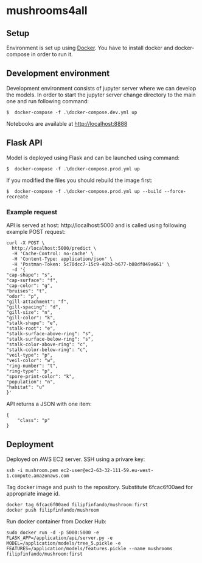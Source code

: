 # mushrooms4all

## Setup

Environment is set up using [Docker](https://www.docker.com).
You have to install docker and docker-compose in order to run it.

## Development environment

Development environment consists of jupyter server where we can develop the models. In order to start the jupyter server change directory to the main one and run following command:

    $  docker-compose -f .\docker-compose.dev.yml up

Notebooks are available at [http://localhost:8888](http://localhost:8888)

## Flask API

Model is deployed using Flask and can be launched using command:

    $  docker-compose -f .\docker-compose.prod.yml up

If you modified the files you should rebuild the image first:

    $  docker-compose -f .\docker-compose.prod.yml up --build --force-recreate

### Example request

API is served at host: http://localhost:5000 and is called using following example POST request:

    curl -X POST \
      http://localhost:5000/predict \
      -H 'Cache-Control: no-cache' \
      -H 'Content-Type: application/json' \
      -H 'Postman-Token: 5c70dcc7-15c9-40b3-b677-b08df049a661' \
      -d '{
    "cap-shape": "s",
    "cap-surface": "f",
    "cap-color": "g",
    "bruises": "t",
    "odor": "p",
    "gill-attachment": "f",
    "gill-spacing": "d",
    "gill-size": "n",
    "gill-color": "k",
    "stalk-shape": "e",
    "stalk-root": "e",
    "stalk-surface-above-ring": "s",
    "stalk-surface-below-ring": "s",
    "stalk-color-above-ring": "c",
    "stalk-color-below-ring": "c",
    "veil-type": "p",
    "veil-color": "w",
    "ring-number": "t",
    "ring-type": "p",
    "spore-print-color": "k",
    "population": "n",
    "habitat": "u"
    }'

API returns a JSON with one item:

    {
        "class": "p"
    }

##  Deployment

Deployed on AWS EC2 server. SSH using a privare key:

    ssh -i mushroom.pem ec2-user@ec2-63-32-111-59.eu-west-1.compute.amazonaws.com

Tag docker image and push to the repository. Substitute 6fcac6f00aed for appropriate image id.

    docker tag 6fcac6f00aed filipfinfando/mushroom:first
    docker push filipfinfando/mushroom

Run docker container from Docker Hub:

    sudo docker run -d -p 5000:5000 -e FLASK_APP=/application/api/server.py -e MODEL=/application/models/tree_5.pickle -e FEATURES=/application/models/features.pickle --name mushrooms filipfinfando/mushroom:first